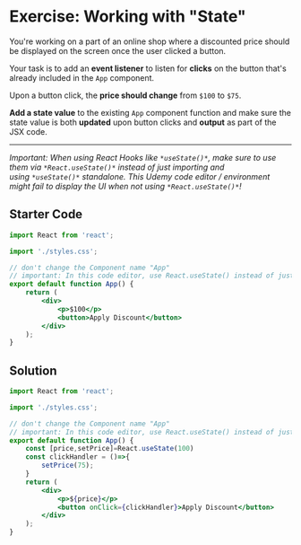 # Exercise: Working with "State"

You're working on a part of an online shop where a discounted price should be displayed on the screen once the user clicked a button.

Your task is to add an **event listener** to listen for **clicks** on the button that's already included in the `App` component.

Upon a button click, the **price should change** from `$100` to `$75`.

**Add a state value** to the existing `App` component function and make sure the state value is both **updated** upon button clicks and **output** as part of the JSX code.

---

*Important: When using React Hooks like *`*useState()*`*, make sure to use them via *`*React.useState()*`* instead of just importing and using *`*useState()*`* standalone. This Udemy code editor / environment might fail to display the UI when not using *`*React.useState()*`*!*



## Starter Code

```jsx
import React from 'react';

import './styles.css';

// don't change the Component name "App"
// important: In this code editor, use React.useState() instead of just useState()
export default function App() {
    return (
        <div>
            <p>$100</p>
            <button>Apply Discount</button>
        </div>
    );
}

```

## Solution

```jsx
import React from 'react';

import './styles.css';

// don't change the Component name "App"
// important: In this code editor, use React.useState() instead of just useState()
export default function App() {
    const [price,setPrice]=React.useState(100)
    const clickHandler = ()=>{
        setPrice(75);
    }
    return (
        <div>
            <p>${price}</p>
            <button onClick={clickHandler}>Apply Discount</button>
        </div>
    );
}

```

